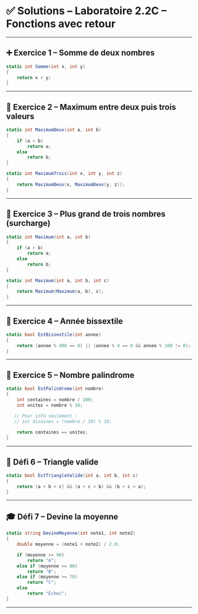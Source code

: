

# ✅ Solutions – Laboratoire 2.2C – Fonctions avec retour

---

## ➕ Exercice 1 – Somme de deux nombres

```csharp
static int Somme(int x, int y)
{
    return x + y;
}
```

---

## 🔼 Exercice 2 – Maximum entre deux puis trois valeurs

```csharp
static int MaximumDeux(int a, int b)
{
    if (a > b)
        return a;
    else
        return b;
}

static int MaximumTrois(int x, int y, int z)
{
    return MaximumDeux(x, MaximumDeux(y, z));
}
```

---

## 🔼 Exercice 3 – Plus grand de trois nombres (surcharge)

```csharp
static int Maximum(int a, int b)
{
    if (a > b)
        return a;
    else
        return b;
}

static int Maximum(int a, int b, int c)
{
    return Maximum(Maximum(a, b), c);
}
```

---

## 📅 Exercice 4 – Année bissextile

```csharp
static bool EstBissextile(int annee)
{
    return (annee % 400 == 0) || (annee % 4 == 0 && annee % 100 != 0);
}
```

---

## 🔄 Exercice 5 – Nombre palindrome

```csharp
static bool EstPalindrome(int nombre)
{
    int centaines = nombre / 100;
    int unites = nombre % 10;

   // Pour info seulement :
   // int dizaines = (nombre / 10) % 10;
    
    return centaines == unites;
}
```

---

## 🔺 Défi 6 – Triangle valide

```csharp
static bool EstTriangleValide(int a, int b, int c)
{
    return (a + b > c) && (a + c > b) && (b + c > a);
}
```

---

## 🎓 Défi 7 – Devine la moyenne

```csharp
static string DevineMoyenne(int note1, int note2)
{
    double moyenne = (note1 + note2) / 2.0;

    if (moyenne >= 90)
        return "A";
    else if (moyenne >= 80)
        return "B";
    else if (moyenne >= 70)
        return "C";
    else
        return "Échec";
}
```

---

